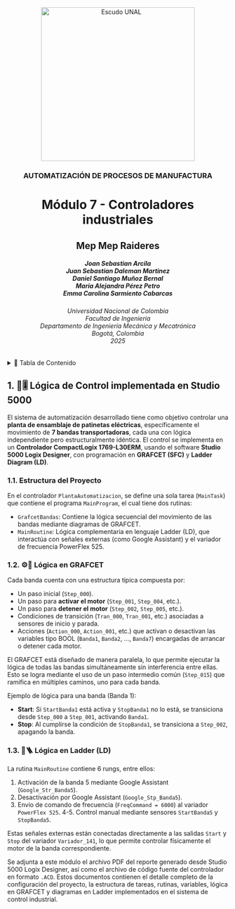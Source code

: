 <div align="center">
<picture>
    <source srcset="https://imgur.com/5bYAzsb.png" media="(prefers-color-scheme: dark)">
    <source srcset="https://imgur.com/Os03JoE.png" media="(prefers-color-scheme: light)">
    <img src="https://imgur.com/Os03JoE.png" alt="Escudo UNAL" width="350px">
</picture>

<h3>AUTOMATIZACIÓN DE PROCESOS DE MANUFACTURA</h3>

<h1>Módulo 7 - Controladores industriales</h1>

<h2>Mep Mep Raideres</h2>

<h5>Joan Sebastian Arcila <br>
    Juan Sebastian Daleman Martinez<br>
    Daniel Santiago Muñoz Bernal<br>
    Maria Alejandra Pérez Petro<br>
    Emma Carolina Sarmiento Cabarcas</h5>

<h6>Universidad Nacional de Colombia<br>
    Facultad de Ingeniería<br>
    Departamento de Ingeniería Mecánica y Mecatrónica<br>
    Bogotá, Colombia<br>
    2025</h6>
</div>

<details>
    <summary>📂 Tabla de Contenido</summary>

<!-- TOC -->
- [1. 🤔🎚️ Lógica de Control implementada en Studio 5000](#1-️-lógica-de-control-implementada-en-studio-5000)
  - [1.1. Estructura del Proyecto](#11-estructura-del-proyecto)
  - [1.2. ⚙️🔄️ Lógica en GRAFCET](#12-️️-lógica-en-grafcet)
  - [1.3. 🧠🪜 Lógica en Ladder (LD)](#13--lógica-en-ladder-ld)


</details>

## 1. 🤔🎚️ Lógica de Control implementada en Studio 5000

El sistema de automatización desarrollado tiene como objetivo controlar una **planta de ensamblaje de patinetas eléctricas**, específicamente el movimiento de **7 bandas transportadoras**, cada una con lógica independiente pero estructuralmente idéntica. El control se implementa en un **Controlador CompactLogix 1769-L30ERM**, usando el software **Studio 5000 Logix Designer**, con programación en **GRAFCET (SFC)** y **Ladder Diagram (LD)**.

### 1.1. Estructura del Proyecto

En el controlador `PlantaAutomatizacion`, se define una sola tarea (`MainTask`) que contiene el programa `MainProgram`, el cual tiene dos rutinas:

* `GrafcetBandas`: Contiene la lógica secuencial del movimiento de las bandas mediante diagramas de GRAFCET.
* `MainRoutine`: Lógica complementaria en lenguaje Ladder (LD), que interactúa con señales externas (como Google Assistant) y el variador de frecuencia PowerFlex 525.

### 1.2. ⚙️🔄️ Lógica en GRAFCET

Cada banda cuenta con una estructura típica compuesta por:

* Un paso inicial (`Step_000`).
* Un paso para **activar el motor** (`Step_001`, `Step_004`, etc.).
* Un paso para **detener el motor** (`Step_002`, `Step_005`, etc.).
* Condiciones de transición (`Tran_000`, `Tran_001`, etc.) asociadas a sensores de inicio y parada.
* Acciones (`Action_000`, `Action_001`, etc.) que activan o desactivan las variables tipo BOOL (`Banda1`, `Banda2`, ..., `Banda7`) encargadas de arrancar o detener cada motor.

El GRAFCET está diseñado de manera paralela, lo que permite ejecutar la lógica de todas las bandas simultáneamente sin interferencia entre ellas. Esto se logra mediante el uso de un paso intermedio común (`Step_015`) que ramifica en múltiples caminos, uno para cada banda.

Ejemplo de lógica para una banda (Banda 1):

* **Start**: Si `StartBanda1` está activa y `StopBanda1` no lo está, se transiciona desde `Step_000` a `Step_001`, activando `Banda1`.
* **Stop**: Al cumplirse la condición de `StopBanda1`, se transiciona a `Step_002`, apagando la banda.

### 1.3. 🧠🪜 Lógica en Ladder (LD)

La rutina `MainRoutine` contiene 6 rungs, entre ellos:

1. Activación de la banda 5 mediante Google Assistant (`Google_Str_Banda5`).
2. Desactivación por Google Assistant (`Google_Stp_Banda5`).
3. Envío de comando de frecuencia (`FreqCommand = 6000`) al variador `PowerFlex 525`.
   4-5. Control manual mediante sensores `StartBanda5` y `StopBanda5`.

Estas señales externas están conectadas directamente a las salidas `Start` y `Stop` del variador `Variador_141`, lo que permite controlar físicamente el motor de la banda correspondiente.

Se adjunta a este módulo el archivo PDF del reporte generado desde Studio 5000 Logix Designer, así como el archivo de código fuente del controlador en formato `.ACD`. Estos documentos contienen el detalle completo de la configuración del proyecto, la estructura de tareas, rutinas, variables, lógica en GRAFCET y diagramas en Ladder implementados en el sistema de control industrial.
